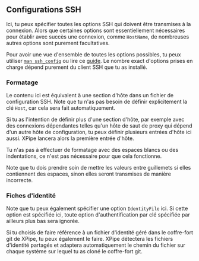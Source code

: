 ## Configurations SSH

Ici, tu peux spécifier toutes les options SSH qui doivent être transmises à la connexion.
Alors que certaines options sont essentiellement nécessaires pour établir avec succès une connexion, comme `HostName`,
de nombreuses autres options sont purement facultatives.

Pour avoir une vue d'ensemble de toutes les options possibles, tu peux utiliser [`man ssh_config`](https://linux.die.net/man/5/ssh_config) ou lire ce [guide](https://www.ssh.com/academy/ssh/config).
Le nombre exact d'options prises en charge dépend purement du client SSH que tu as installé.

### Formatage

Le contenu ici est équivalent à une section d'hôte dans un fichier de configuration SSH.
Note que tu n'as pas besoin de définir explicitement la clé `Host`, car cela sera fait automatiquement.

Si tu as l'intention de définir plus d'une section d'hôte, par exemple avec des connexions dépendantes telles qu'un hôte de saut de proxy qui dépend d'un autre hôte de configuration, tu peux définir plusieurs entrées d'hôte ici aussi. XPipe lancera alors la première entrée d'hôte.

Tu n'as pas à effectuer de formatage avec des espaces blancs ou des indentations, ce n'est pas nécessaire pour que cela fonctionne.

Note que tu dois prendre soin de mettre les valeurs entre guillemets si elles contiennent des espaces, sinon elles seront transmises de manière incorrecte.

### Fiches d'identité

Note que tu peux également spécifier une option `IdentityFile` ici.
Si cette option est spécifiée ici, toute option d'authentification par clé spécifiée par ailleurs plus bas sera ignorée.

Si tu choisis de faire référence à un fichier d'identité géré dans le coffre-fort git de XPipe, tu peux également le faire.
XPipe détectera les fichiers d'identité partagés et adaptera automatiquement le chemin du fichier sur chaque système sur lequel tu as cloné le coffre-fort git.
